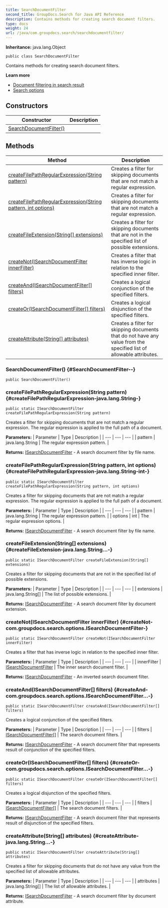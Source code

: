 ```yaml
---
title: SearchDocumentFilter
second_title: GroupDocs.Search for Java API Reference
description: Contains methods for creating search document filters.
type: docs
weight: 24
url: /java/com.groupdocs.search/searchdocumentfilter/
---
```

**Inheritance:**
java.lang.Object
```
public class SearchDocumentFilter
```

Contains methods for creating search document filters.

**Learn more**

 *  [Document filtering in search result][]
 *  [Search options][]


[Document filtering in search result]: https://docs.groupdocs.com/display/searchjava/Document+filtering+in+search+result
[Search options]: https://docs.groupdocs.com/display/searchjava/Search+options
## Constructors

| Constructor | Description |
| --- | --- |
| [SearchDocumentFilter()](#SearchDocumentFilter--) |  |
## Methods

| Method | Description |
| --- | --- |
| [createFilePathRegularExpression(String pattern)](#createFilePathRegularExpression-java.lang.String-) | Creates a filter for skipping documents that are not match a regular expression. |
| [createFilePathRegularExpression(String pattern, int options)](#createFilePathRegularExpression-java.lang.String-int-) | Creates a filter for skipping documents that are not match a regular expression. |
| [createFileExtension(String[] extensions)](#createFileExtension-java.lang.String...-) | Creates a filter for skipping documents that are not in the specified list of possible extensions. |
| [createNot(ISearchDocumentFilter innerFilter)](#createNot-com.groupdocs.search.options.ISearchDocumentFilter-) | Creates a filter that has inverse logic in relation to the specified inner filter. |
| [createAnd(ISearchDocumentFilter[] filters)](#createAnd-com.groupdocs.search.options.ISearchDocumentFilter...-) | Creates a logical conjunction of the specified filters. |
| [createOr(ISearchDocumentFilter[] filters)](#createOr-com.groupdocs.search.options.ISearchDocumentFilter...-) | Creates a logical disjunction of the specified filters. |
| [createAttribute(String[] attributes)](#createAttribute-java.lang.String...-) | Creates a filter for skipping documents that do not have any value from the specified list of allowable attributes. |
### SearchDocumentFilter() {#SearchDocumentFilter--}
```
public SearchDocumentFilter()
```


### createFilePathRegularExpression(String pattern) {#createFilePathRegularExpression-java.lang.String-}
```
public static ISearchDocumentFilter createFilePathRegularExpression(String pattern)
```


Creates a filter for skipping documents that are not match a regular expression. The regular expression is applied to the full path of a document.

**Parameters:**
| Parameter | Type | Description |
| --- | --- | --- |
| pattern | java.lang.String | The regular expression pattern. |

**Returns:**
[ISearchDocumentFilter](../../com.groupdocs.search.options/isearchdocumentfilter) - A search document filter by file name.
### createFilePathRegularExpression(String pattern, int options) {#createFilePathRegularExpression-java.lang.String-int-}
```
public static ISearchDocumentFilter createFilePathRegularExpression(String pattern, int options)
```


Creates a filter for skipping documents that are not match a regular expression. The regular expression is applied to the full path of a document.

**Parameters:**
| Parameter | Type | Description |
| --- | --- | --- |
| pattern | java.lang.String | The regular expression pattern. |
| options | int | The regular expression options. |

**Returns:**
[ISearchDocumentFilter](../../com.groupdocs.search.options/isearchdocumentfilter) - A search document filter by file name.
### createFileExtension(String[] extensions) {#createFileExtension-java.lang.String...-}
```
public static ISearchDocumentFilter createFileExtension(String[] extensions)
```


Creates a filter for skipping documents that are not in the specified list of possible extensions.

**Parameters:**
| Parameter | Type | Description |
| --- | --- | --- |
| extensions | java.lang.String[] | The list of possible extensions. |

**Returns:**
[ISearchDocumentFilter](../../com.groupdocs.search.options/isearchdocumentfilter) - A search document filter by document extension.
### createNot(ISearchDocumentFilter innerFilter) {#createNot-com.groupdocs.search.options.ISearchDocumentFilter-}
```
public static ISearchDocumentFilter createNot(ISearchDocumentFilter innerFilter)
```


Creates a filter that has inverse logic in relation to the specified inner filter.

**Parameters:**
| Parameter | Type | Description |
| --- | --- | --- |
| innerFilter | [ISearchDocumentFilter](../../com.groupdocs.search.options/isearchdocumentfilter) | The inner search document filter. |

**Returns:**
[ISearchDocumentFilter](../../com.groupdocs.search.options/isearchdocumentfilter) - An inverted search document filter.
### createAnd(ISearchDocumentFilter[] filters) {#createAnd-com.groupdocs.search.options.ISearchDocumentFilter...-}
```
public static ISearchDocumentFilter createAnd(ISearchDocumentFilter[] filters)
```


Creates a logical conjunction of the specified filters.

**Parameters:**
| Parameter | Type | Description |
| --- | --- | --- |
| filters | [ISearchDocumentFilter\[\]](../../com.groupdocs.search.options/isearchdocumentfilter) | The search document filters. |

**Returns:**
[ISearchDocumentFilter](../../com.groupdocs.search.options/isearchdocumentfilter) - A search document filter that represents result of conjunction of the specified filters.
### createOr(ISearchDocumentFilter[] filters) {#createOr-com.groupdocs.search.options.ISearchDocumentFilter...-}
```
public static ISearchDocumentFilter createOr(ISearchDocumentFilter[] filters)
```


Creates a logical disjunction of the specified filters.

**Parameters:**
| Parameter | Type | Description |
| --- | --- | --- |
| filters | [ISearchDocumentFilter\[\]](../../com.groupdocs.search.options/isearchdocumentfilter) | The search document filters. |

**Returns:**
[ISearchDocumentFilter](../../com.groupdocs.search.options/isearchdocumentfilter) - A search document filter that represents result of disjunction of the specified filters.
### createAttribute(String[] attributes) {#createAttribute-java.lang.String...-}
```
public static ISearchDocumentFilter createAttribute(String[] attributes)
```


Creates a filter for skipping documents that do not have any value from the specified list of allowable attributes.

**Parameters:**
| Parameter | Type | Description |
| --- | --- | --- |
| attributes | java.lang.String[] | The list of allowable attributes. |

**Returns:**
[ISearchDocumentFilter](../../com.groupdocs.search.options/isearchdocumentfilter) - A search document filter by document attribute.

